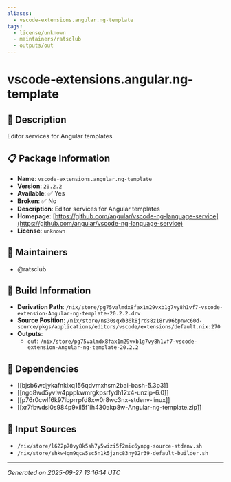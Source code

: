 ```yaml
---
aliases:
  - vscode-extensions.angular.ng-template
tags:
  - license/unknown
  - maintainers/ratsclub
  - outputs/out
---
```


# vscode-extensions.angular.ng-template

## 📝 Description

Editor services for Angular templates

## 📋 Package Information

- **Name**: `vscode-extensions.angular.ng-template`
- **Version**: `20.2.2`
- **Available**: ✅ Yes
- **Broken**: ✅ No
- **Description**: Editor services for Angular templates
- **Homepage**: [https://github.com/angular/vscode-ng-language-service](https://github.com/angular/vscode-ng-language-service)
- **License**: `unknown`
## 👥 Maintainers

- @ratsclub


## 🔧 Build Information

- **Derivation Path**: `/nix/store/pg75valmdx8fax1m29vxb1g7vy8h1vf7-vscode-extension-Angular-ng-template-20.2.2.drv`
- **Source Position**: `/nix/store/ns30sqxb36k8jrds8z18rv96bpnwc60d-source/pkgs/applications/editors/vscode/extensions/default.nix:270`
- **Outputs**:
  - `out`:  `/nix/store/pg75valmdx8fax1m29vxb1g7vy8h1vf7-vscode-extension-Angular-ng-template-20.2.2`

## 🔗 Dependencies

- [[bjsb6wdjykafnkixq156qdvmxhsm2bai-bash-5.3p3]]
- [[ngq8wd5yvlw4pppkwmrgkpsrfydh12x4-unzip-6.0]]
- [[p76r0cwlf6k97ibprrpfd8xw0r8wc3nx-stdenv-linux]]
- [[xr7fbwdsl0s984p9xil5f1ih430akp8w-Angular-ng-template.zip]]

## 📁 Input Sources

- `/nix/store/l622p70vy8k5sh7y5wizi5f2mic6ynpg-source-stdenv.sh`
- `/nix/store/shkw4qm9qcw5sc5n1k5jznc83ny02r39-default-builder.sh`

---
*Generated on 2025-09-27 13:16:14 UTC*

